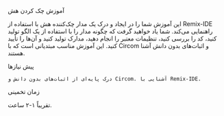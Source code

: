 آموزش چک کردن هش

این آموزش شما را در ایجاد و درک یک مدار چک‌کننده هش با استفاده از Remix-IDE راهنمایی می‌کند. شما یاد خواهید گرفت که چگونه مدار را با استفاده از یک الگو تولید کنید، کد را بررسی کنید، تنظیمات معتبر را انجام دهید، مدارک تولید کنید و آن‌ها را تأیید کنید. این آموزش مناسب مبتدیانی است که با Circom و اثبات‌های بدون دانش آشنا هستند.

پیش نیازها

```
درک پایه‌ای از اثبات‌های بدون دانش و Circom. آشنایی با Remix-IDE.
```

زمان تخمینی

تقریباً ۱-۲ ساعت.